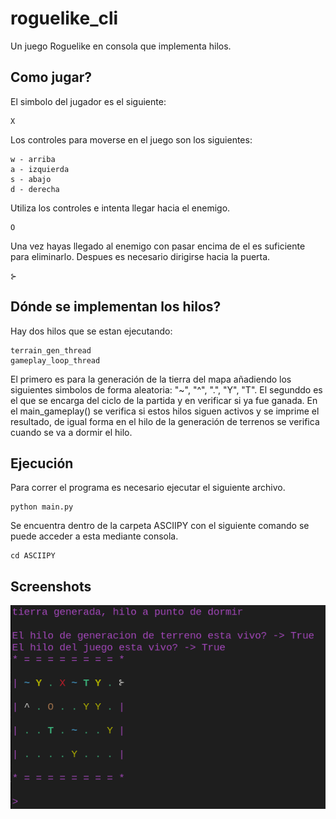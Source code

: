 # roguelike_cli
Un juego Roguelike en consola que implementa hilos.

## Como jugar?
El simbolo del jugador es el siguiente:
```
X
```
Los controles para moverse en el juego son los siguientes:
```
w - arriba
a - izquierda
s - abajo
d - derecha
```
Utiliza los controles e intenta llegar hacia el enemigo.
```
O
```
Una vez hayas llegado al enemigo con pasar encima de el es suficiente para eliminarlo.
Despues es necesario dirigirse hacia la puerta.
```
⊱
```

## Dónde se implementan los hilos?
Hay dos hilos que se estan ejecutando:
```
terrain_gen_thread
gameplay_loop_thread
```
El primero es para la generación de la tierra del mapa añadiendo los siguientes simbolos de forma aleatoria: "~", "^", ".", "Y", "T".
El segunddo es el que se encarga del ciclo de la partida y en verificar si ya fue ganada.
En el main_gameplay() se verifica si estos hilos siguen activos y se imprime el resultado, de igual forma en el hilo de la generación de terrenos se verifica cuando se va a dormir el hilo.

## Ejecución

Para correr el programa es necesario ejecutar el siguiente archivo.
```
python main.py
```
Se encuentra dentro de la carpeta ASCIIPY con el siguiente comando se puede acceder a esta mediante consola.
```
cd ASCIIPY
```

## Screenshots

![App Screenshot](https://github.com/Valeria-Lee/roguelike_cli/blob/main/ss_09_07_24)

